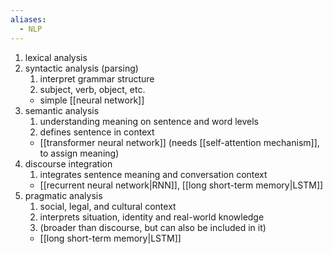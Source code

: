 ```yaml
---
aliases:
  - NLP
---
```

1. lexical analysis 
2. syntactic analysis (parsing)
	1. interpret grammar structure
	2. subject, verb, object, etc.
	- simple [[neural network]]
3. semantic analysis
	1. understanding meaning on sentence and word levels
	2. defines sentence in context
	- [[transformer neural network]] (needs [[self-attention mechanism]], to assign meaning)
4. discourse integration
	1. integrates sentence meaning and conversation context
	- [[recurrent neural network|RNN]], [[long short-term memory|LSTM]]
5. pragmatic analysis
	1. social, legal, and cultural context
	2. interprets situation, identity and real-world knowledge
	3. (broader than discourse, but can also be included in it)
	- [[long short-term memory|LSTM]]